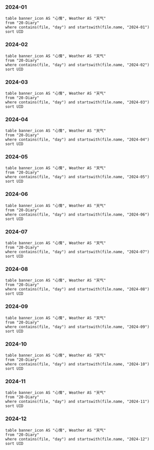 ### 2024-01
```dataview
table banner_icon AS "心情", Weather AS "天气"
from "20-Diary"
where contains(file, "day") and startswith(file.name, "2024-01")
sort UID 
```

### 2024-02
```dataview
table banner_icon AS "心情", Weather AS "天气"
from "20-Diary"
where contains(file, "day") and startswith(file.name, "2024-02")
sort UID 
```

### 2024-03
```dataview
table banner_icon AS "心情", Weather AS "天气"
from "20-Diary"
where contains(file, "day") and startswith(file.name, "2024-03")
sort UID 
```

### 2024-04
```dataview
table banner_icon AS "心情", Weather AS "天气"
from "20-Diary"
where contains(file, "day") and startswith(file.name, "2024-04")
sort UID 
```

### 2024-05
```dataview
table banner_icon AS "心情", Weather AS "天气"
from "20-Diary"
where contains(file, "day") and startswith(file.name, "2024-05")
sort UID 
```

### 2024-06
```dataview
table banner_icon AS "心情", Weather AS "天气"
from "20-Diary"
where contains(file, "day") and startswith(file.name, "2024-06")
sort UID 
```

### 2024-07
```dataview
table banner_icon AS "心情", Weather AS "天气"
from "20-Diary"
where contains(file, "day") and startswith(file.name, "2024-07")
sort UID 
```

### 2024-08
```dataview
table banner_icon AS "心情", Weather AS "天气"
from "20-Diary"
where contains(file, "day") and startswith(file.name, "2024-08")
sort UID 
```

### 2024-09
```dataview
table banner_icon AS "心情", Weather AS "天气"
from "20-Diary"
where contains(file, "day") and startswith(file.name, "2024-09")
sort UID 
```

### 2024-10
```dataview
table banner_icon AS "心情", Weather AS "天气"
from "20-Diary"
where contains(file, "day") and startswith(file.name, "2024-10")
sort UID 
```

### 2024-11
```dataview
table banner_icon AS "心情", Weather AS "天气"
from "20-Diary"
where contains(file, "day") and startswith(file.name, "2024-11")
sort UID 
```

### 2024-12
```dataview
table banner_icon AS "心情", Weather AS "天气"
from "20-Diary"
where contains(file, "day") and startswith(file.name, "2024-12")
sort UID 
```